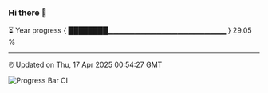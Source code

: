 ### Hi there 👋

⏳ Year progress { ████████▁▁▁▁▁▁▁▁▁▁▁▁▁▁▁▁▁▁▁▁▁▁ } 29.05 %

---

⏰ Updated on Thu, 17 Apr 2025 00:54:27 GMT

![Progress Bar CI](https://github.com/Shyam-Makwana/GitHub-Actions-Demo/workflows/Progress%20Bar%20CI/badge.svg)
